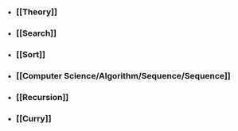 - ### [[Theory]]
- ### [[Search]]
- ### [[Sort]]
- ### [[Computer Science/Algorithm/Sequence/Sequence]]
- ### [[Recursion]]
- ### [[Сurry]]